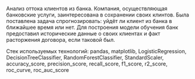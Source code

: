 Анализ оттока клиентов из банка.
Компания, осуществляющая банковские услуги, заинтересована в сохранении своих клинтов. Была поставлена задача спрогнозировать: уйдёт ли клиент из банка в ближайшее время или нет. Для построения модели обучения банк предоставил исторические данные о своих клиентах и факт расторжения договора, если таковой был.

Стек используемых технологий:
pandas, matplotlib, LogisticRegression, DecisionTreeClassifier, RandomForestClassifier, StandardScaler, accuracy_score, precision_score, recall_score, f1_score, r2_score, roc_curve, roc_auc_score
